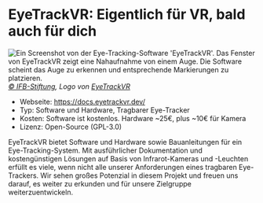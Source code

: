 # EyeTrackVR: Eigentlich für VR, bald auch für dich

![](/eyetrackvr.jpg "Ein Screenshot von der Eye-Tracking-Software 'EyeTrackVR'. Das Fenster von EyeTrackVR zeigt eine Nahaufnahme von einem Auge. Die Software scheint das Auge zu erkennen und entsprechende Markierungen zu platzieren.")
*[© IFB-Stiftung](https://ifb-stiftung.de/), Logo von [EyeTrackVR](https://docs.eyetrackvr.dev/)*

- Webseite: https://docs.eyetrackvr.dev/
- Typ: Software und Hardware, Tragbarer Eye-Tracker
- Kosten: Software ist kostenlos. Hardware ~25€, plus ~10€ für Kamera
- Lizenz: Open-Source (GPL-3.0)

EyeTrackVR bietet Software und Hardware sowie Bauanleitungen für ein Eye-Tracking-System. Mit ausführlicher Dokumentation und kostengünstigen Lösungen auf Basis von Infrarot-Kameras und -Leuchten erfüllt es viele, wenn nicht alle unserer Anforderungen eines tragbaren Eye-Trackers. Wir sehen großes Potenzial in diesem Projekt und freuen uns darauf, es weiter zu erkunden und für unsere Zielgruppe weiterzuentwickeln.
